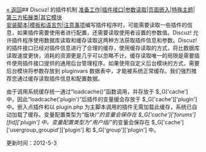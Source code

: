 [« 返回](?ac=document&page=dev)## Discuz! 的插件机制
[准备工作](?ac=document&page=dev_plugin)|[插件接口](?ac=document&page=plugin_module)|[参数读取](?ac=document&page=plugin_vars)|[页面嵌入](?ac=document&page=plugin_hook)|[特殊主题](?ac=document&page=plugin_specialthread)|[第三方拓展类](?ac=document&page=plugin_classes)|[其它模块](?ac=document&page=plugin_other_module)  
[安装脚本](?ac=document&page=plugin_install)|[模板和语言包](?ac=document&page=plugin_language)|[注意事项](?ac=document&page=plugin_notice)编写插件程序时，可能需要读取一些插件的信息，如果插件需要使用者进行配置，还需要读取使用者设置的参数值。Discuz! 允许插件程序使用数据库读取和缓存读取这两种方法获取插件信息和参数。Discuz! 的插件接口已经对插件信息进行了合理的缓存，使用缓存读取的方式，将比数据库读取速度更快，消耗的资源更是几乎可以忽略不计。缓存读取唯一的局限是需要插件使用插件接口提供的通用后台管理程序。如果使用自定义后台模块的方式，需要后台模块将参数存放到 pluginvars 数据表中，才能被系统正常缓存。我们强烈推荐您通过缓存读取插件信息和配置数据。 

由于调用系统缓存统一通过“loadcache()”函数调用，并存放于 $_G['cache'] 中，因此“loadcache('plugin')”后插件的变量缓会存放于 $_G['cache']['plugin'] 中。嵌入点插件和以 plugin.php 为主脚本调用的插件无需加载此缓存，系统已自动加载了缓存。变量配置类型为“版块/*”的变量会保存在 $_G['cache']['forums'][fid]['plugin'] 中。变量配置类型为“用户组/*”的变量会保存在 $_G['cache']['usergroup_groupid']['plugin'] 和 $_G['group']['plugin'] 中。 

更新时间：2012-5-3

